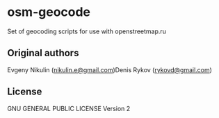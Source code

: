 osm-geocode
===========

Set of geocoding scripts for use with openstreetmap.ru

Original authors
----------------
Evgeny Nikulin (nikulin.e@gmail.com)Denis Rykov (rykovd@gmail.com)

License
-------
GNU GENERAL PUBLIC LICENSE Version 2
